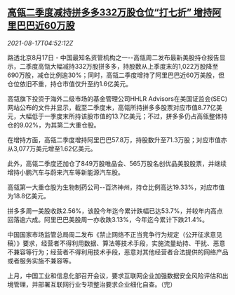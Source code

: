 <!--1629176462000-->
[高瓴二季度减持拼多多332万股仓位“打七折” 增持阿里巴巴近60万股](https://cn.reuters.com/article/hillhouse-capital-pdd-alibaba-0817-tues-idCNKBS2FI0BQ)
------

<div><i>2021-08-17T04:52:12Z</i></div><p>路透北京8月17日 - 中国最知名资管机构之一--高瓴周二发布最新美股持仓报告显示，二季度高瓴大幅减持332万股拼多多，持股数从上季度末的1,022万股降至690万股，减仓比例逾30%；同时，高瓴二季度增持了阿里巴巴近60万美股，但仓位依旧不重，持仓市值仅升至约1.6亿美元。</p><p>高瓴旗下投资于海外二级市场的基金管理公司HHLR Advisors在美国证监会(SEC)网站公布的文件并显示，截至二季度末，高瓴所持拼多多股票对应市值8.77亿美元，大幅低于一季度末所持该股市值的13.7亿美元；不过，拼多多仍占高瓴整体持仓的9.02%，为其第二大重仓股。</p><p>在增持方面，高瓴二季度增持阿里巴巴57.8万，持股数升至71.3万股；对应市值亦从3,077万美元增至1.62亿美元。</p><p>此外，高瓴二季度还加仓了849万股唯品会、565万股名创优品美股股票，并继续增持小鹏汽车与蔚来汽车等新能源汽车股。</p><p>高瓴第一大重仓股为生物制药公司--百济神州，持仓比例高达19.33%，对应市值为18.8亿美元。</p><p>拼多多周一美股收跌2.56%，该股今年迄今累计跌幅已达53.7%，并较年内高点回落逾六成。阿里巴巴美股周一亦收跌3.13%，今年迄今累计下跌21.4%。</p><p>中国国家市场监管总局周二发布《禁止网络不正当竞争行为规定（公开征求意见稿）》要求，经营者不得利用数据、算法等技术手段，实施流量劫持、干扰、恶意不兼容等行为；经营者不得利用技术手段，恶意对其他经营者合法提供的网络产品或者服务实施不兼容等。</p><p>上月，中国工业和信息化部召开会议，要求互联网企业加强数据安全风险评估和出境管理，并部署互联网行业专项整治要求企业细化自查。（完）</p>
